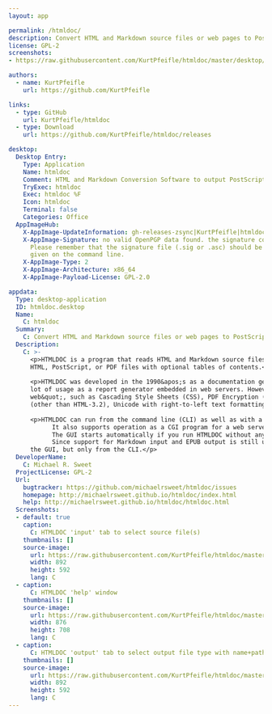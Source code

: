 ```yaml
---
layout: app

permalink: /htmldoc/
description: Convert HTML and Markdown source files or web pages to PostScript, PDF, EPUB or HTML
license: GPL-2
screenshots:
- https://raw.githubusercontent.com/KurtPfeifle/htmldoc/master/desktop/screenshot-1.png

authors:
  - name: KurtPfeifle
    url: https://github.com/KurtPfeifle

links:
  - type: GitHub
    url: KurtPfeifle/htmldoc
  - type: Download
    url: https://github.com/KurtPfeifle/htmldoc/releases

desktop:
  Desktop Entry:
    Type: Application
    Name: htmldoc
    Comment: HTML and Markdown Conversion Software to output PostScript and PDF
    TryExec: htmldoc
    Exec: htmldoc %F
    Icon: htmldoc
    Terminal: false
    Categories: Office
  AppImageHub:
    X-AppImage-UpdateInformation: gh-releases-zsync|KurtPfeifle|htmldoc|continuous|htmldoc-*x86_64.AppImage.zsync
    X-AppImage-Signature: no valid OpenPGP data found. the signature could not be verified.
      Please remember that the signature file (.sig or .asc) should be the first file
      given on the command line.
    X-AppImage-Type: 2
    X-AppImage-Architecture: x86_64
    X-AppImage-Payload-License: GPL-2.0

appdata:
  Type: desktop-application
  ID: htmldoc.desktop
  Name:
    C: htmldoc
  Summary:
    C: Convert HTML and Markdown source files or web pages to PostScript, PDF, EPUB or HTML
  Description:
    C: >-
      <p>HTMLDOC is a program that reads HTML and Markdown source files or web pages and converts these into corresponding EPUB,
      HTML, PostScript, or PDF files with optional tables of contents.</p>
  
      <p>HTMLDOC was developed in the 1990&apos;s as a documentation generator for my previous company, and has since seen a
      lot of usage as a report generator embedded in web servers. However, it does not support many things in &quot;the modern
      web&quot;, such as Cascading Style Sheets (CSS), PDF Encryption (other than 128-bit RC4), PDF forms, complex HTML tables
      (other than HTML-3.2), Unicode with right-to-left text formatting, Emoji.</p>
  
      <p>HTMLDOC can run from the command line (CLI) as well as with a graphical user interface (GUI).
            It also supports operation as a CGI program for a web server to provide PDF-formatted output from a web page.
            The GUI starts automatically if you run HTMLDOC without any options.
            Since support for Markdown input and EPUB output is still under development, both options are not available from
      the GUI, but only from the CLI.</p>
  DeveloperName:
    C: Michael R. Sweet
  ProjectLicense: GPL-2
  Url:
    bugtracker: https://github.com/michaelrsweet/htmldoc/issues
    homepage: http://michaelrsweet.github.io/htmldoc/index.html
    help: http://michaelrsweet.github.io/htmldoc/htmldoc.html
  Screenshots:
  - default: true
    caption:
      C: HTMLDOC 'input' tab to select source file(s)
    thumbnails: []
    source-image:
      url: https://raw.githubusercontent.com/KurtPfeifle/htmldoc/master/desktop/screenshot-1.png
      width: 892
      height: 592
      lang: C
  - caption:
      C: HTMLDOC 'help' window
    thumbnails: []
    source-image:
      url: https://raw.githubusercontent.com/KurtPfeifle/htmldoc/master/desktop/screenshot-3.png
      width: 876
      height: 708
      lang: C
  - caption:
      C: HTMLDOC 'output' tab to select output file type with name+path
    thumbnails: []
    source-image:
      url: https://raw.githubusercontent.com/KurtPfeifle/htmldoc/master/desktop/screenshot-2.png
      width: 892
      height: 592
      lang: C
---
```

